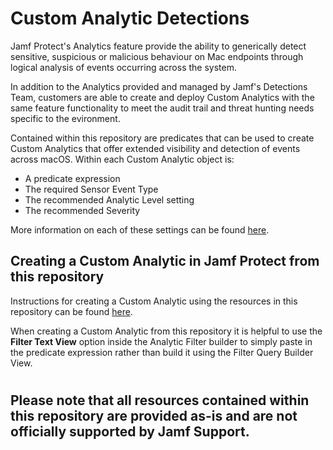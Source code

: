 # Custom Analytic Detections
Jamf Protect's Analytics feature provide the ability to generically detect sensitive, suspicious or malicious behaviour on Mac endpoints through logical analysis of events occurring across the system.

In addition to the Analytics provided and managed by Jamf's Detections Team, customers are able to create and deploy Custom Analytics with the same feature functionality to meet the audit trail and threat hunting needs specific to the evironment.

Contained within this repository are predicates that can be used to create Custom Analytics that offer extended visibility and detection of events across macOS.  Within each Custom Analytic object is:
* A predicate expression
* The required Sensor Event Type
* The recommended Analytic Level setting
* The recommended Severity

More information on each of these settings can be found [here](https://docs.jamf.com/jamf-protect/documentation/Analytics.html).

## Creating a Custom Analytic in Jamf Protect from this repository
Instructions for creating a Custom Analytic using the resources in this repository can be found [here](https://docs.jamf.com/jamf-protect/documentation/Creating_Analytics.html).

When creating a Custom Analytic from this repository it is helpful to use the **Filter Text View** option inside the Analytic Filter builder to simply paste in the predicate expression rather than build it using the Filter Query Builder View.

#
## Please note that all resources contained within this repository are provided as-is and are not officially supported by Jamf Support.
